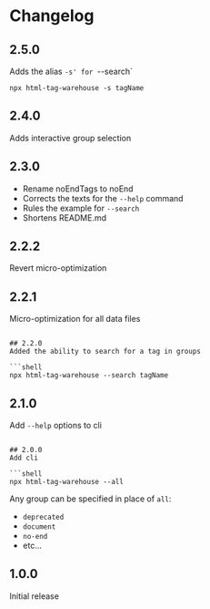 # Changelog

## 2.5.0
Adds the alias `-s' for `--search`

```shell
npx html-tag-warehouse -s tagName
```

## 2.4.0
Adds interactive group selection

## 2.3.0
- Rename noEndTags to noEnd
- Corrects the texts for the `--help` command
- Rules the example for `--search`
- Shortens README.md

## 2.2.2
Revert micro-optimization

## 2.2.1
Micro-optimization for all data files

```shell

## 2.2.0
Added the ability to search for a tag in groups

```shell
npx html-tag-warehouse --search tagName
```

## 2.1.0
Add `--help` options to cli

```shell

## 2.0.0
Add cli

```shell
npx html-tag-warehouse --all
```

Any group can be specified in place of `all`:
- `deprecated`
- `document`
- `no-end`
- etc...

## 1.0.0
Initial release
